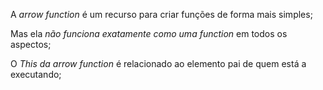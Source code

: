 A *arrow function* é um recurso para criar funções de forma mais simples;

Mas ela *não funciona exatamente como uma function* em todos os aspectos;

O *This da arrow function* é relacionado ao elemento pai de quem está a executando;
